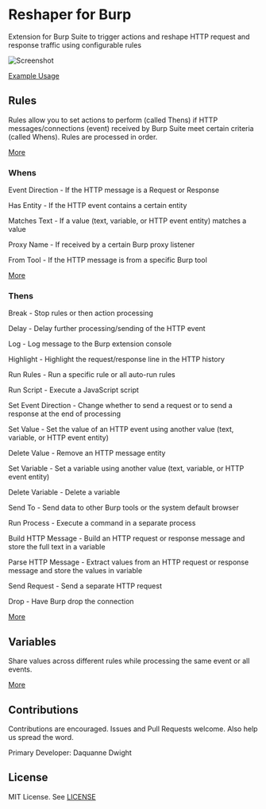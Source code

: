 # Reshaper for Burp
Extension for Burp Suite to trigger actions and reshape HTTP request and response traffic using configurable rules

![Screenshot](https://user-images.githubusercontent.com/48854453/116795270-c797c100-aaa1-11eb-8353-580f7cf6e6d1.png)

[Example Usage](https://synfron.github.io/ReshaperForBurp/Examples.html)

## Rules

Rules allow you to set actions to perform (called Thens) if HTTP messages/connections (event) received by Burp Suite meet certain criteria (called Whens). Rules are processed in order.

[More](https://synfron.github.io/ReshaperForBurp/Rules.html)

### Whens

Event Direction - If the HTTP message is a Request or Response

Has Entity - If the HTTP event contains a certain entity

Matches Text - If a value (text, variable, or HTTP event entity) matches a value

Proxy Name - If received by a certain Burp proxy listener

From Tool - If the HTTP message is from a specific Burp tool

[More](https://synfron.github.io/ReshaperForBurp/Rules.html#whens)

### Thens

Break - Stop rules or then action processing

Delay - Delay further processing/sending of the HTTP event

Log - Log message to the Burp extension console

Highlight - Highlight the request/response line in the HTTP history

Run Rules - Run a specific rule or all auto-run rules

Run Script - Execute a JavaScript script

Set Event Direction - Change whether to send a request or to send a response at the end of processing

Set Value - Set the value of an HTTP event using another value (text, variable, or HTTP event entity)

Delete Value - Remove an HTTP message entity

Set Variable - Set a variable using another value (text, variable, or HTTP event entity)

Delete Variable - Delete a variable

Send To - Send data to other Burp tools or the system default browser

Run Process - Execute a command in a separate process

Build HTTP Message - Build an HTTP request or response message and store the full text in a variable

Parse HTTP Message - Extract values from an HTTP request or response message and store the values in variable

Send Request - Send a separate HTTP request

Drop - Have Burp drop the connection

[More](https://synfron.github.io/ReshaperForBurp/Rules.html#thens)

## Variables

Share values across different rules while processing the same event or all events.

[More](https://synfron.github.io/ReshaperForBurp/Variables.html)

## Contributions
Contributions are encouraged. Issues and Pull Requests welcome. Also help us spread the word.

Primary Developer: Daquanne Dwight

## License
MIT License. See [LICENSE](https://github.com/synfron/ReshaperForBurp/blob/master/LICENSE)
